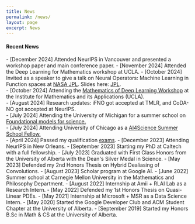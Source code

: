 ```yaml
---
title: News
permalink: /news/
layout: page
excerpt: News
---
```

<h4 class="posts-item-note">Recent News</h4>
- [December 2024] Attended NeurIPS in Vancouver and presented a workshop paper and main conference paper.
- [November 2024] Attended the Deep Learning for Mathematics workshop at UCLA. 
- [October 2024] Invited as a speaker to give a talk on Neural Operators: Machine Learning in Function spaces at <a href = "https://ml.jpl.nasa.gov/index.html">NASA JPL</a>. Slides here: <a href="https://www.robertj1.com/assets/pdf/Neural_Operators_jpl.pdf">JPL</a>.<br>
- [October 2024] Attending the <a href = "https://www.ima.umn.edu/2024-2025/W10.25-29.24">Mathematics of Deep Learning Workshop</a> at the Institute for Mathematics and its Applications (UCLA).<br>
- [August 2024] Research updates: iFNO got accepted at TMLR, and CoDA-NO got accepted at NeurIPS.<br>
- [July 2024] Attending the University of Michigan for a summer school on <a href = "https://scifm.ai/summer_school.html">Foundational models for science.</a> <br>
- [July 2024] Attending University of Chicago as a <a href = "https://datascience.uchicago.edu/events/ai-science-summer-school-2024/">AI4Science Summer School Fellow.</a> <br>
- [April 2024] Passed my qualification <a href = "https://x.com/Robertljg/status/1800656342778253395">exams</a>.
- [December 2023] Attending NeurIPS in New Orleans.
- [September 2023] Starting my PhD at Caltech with a full fellowship.
- [July 2023] Graduated with First Class Honors from the University of Alberta with the Dean's Silver Medal in Science.
- [May 2023] Defended my 2nd Honors Thesis on Hybrid Dealiasing of Convolutions.
- [August 2023] Scholar program at Google AI.
- [June 2022] Summer school at Carnegie Mellon University in the Mathematics and Philosophy Department.
- [August 2022] Internship at Amii + RLAI Lab as a Research Intern.
- [May 2022] Defended my 1st Honors Thesis on Quasi-Linear PDEs.
- [May 2021] Internship at Microsoft + MSR as a Data Science Intern.
- [May 2020] Started the Google Developer Club and ACM Student Chapter at the University of Alberta.
- [September 2019] Started my Honors B.Sc in Math & CS at the University of Alberta.
<br>